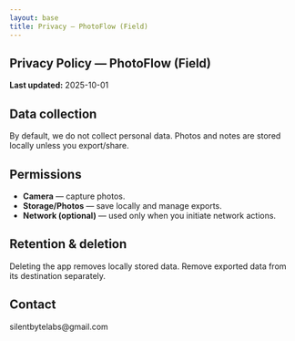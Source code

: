 ```yaml
---
layout: base
title: Privacy — PhotoFlow (Field)
---
```

<section class="card">
  <h1>Privacy Policy — PhotoFlow (Field)</h1>
  <p><strong>Last updated:</strong> 2025-10-01</p>
  <h2>Data collection</h2>
  <p>By default, we do not collect personal data. Photos and notes are stored locally unless you export/share.</p>
  <h2>Permissions</h2>
  <ul>
    <li><strong>Camera</strong> — capture photos.</li>
    <li><strong>Storage/Photos</strong> — save locally and manage exports.</li>
    <li><strong>Network (optional)</strong> — used only when you initiate network actions.</li>
  </ul>
  <h2>Retention & deletion</h2>
  <p>Deleting the app removes locally stored data. Remove exported data from its destination separately.</p>
  <h2>Contact</h2>
  <p>silentbytelabs@gmail.com</p>
</section>

